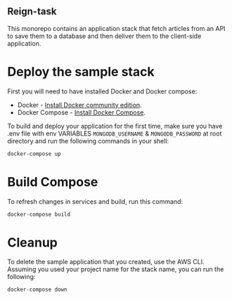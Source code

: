 ## Reign-task

This monorepo contains an application stack that fetch articles from an API to save them to a database and then deliver them to the client-side application.

# Deploy the sample stack

First you will need to have installed Docker and Docker compose:

* Docker - [Install Docker community edition](https://hub.docker.com/search/?type=edition&offering=community).
* Docker Compose - [Install Docker Compose](https://docs.docker.com/compose/install/).

To build and deploy your application for the first time, make sure you have .env file with env VARIABLES `MONGODB_USERNAME` & `MONGODB_PASSWORD` at root directory and run the following commands in your shell:

```bash
docker-compose up
```

# Build Compose

To refresh changes in services and build, run this command:

```bash
docker-compose build
```

# Cleanup

To delete the sample application that you created, use the AWS CLI. Assuming you used your project name for the stack name, you can run the following:

```bash
docker-compose down
```